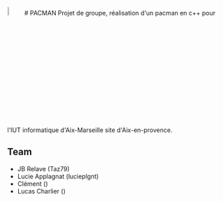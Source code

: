 <img src="https://images-na.ssl-images-amazon.com/images/I/51%2Bt9dCLzCL._AC_SX679_.jpg" width="7%"> # PACMAN
Projet de groupe, réalisation d'un pacman en c++ pour l'IUT informatique d'Aix-Marseille site d'Aix-en-provence.

## Team
- JB Relave (Taz79)
- Lucie Applagnat (lucieplgnt)
- Clément ()
- Lucas Charlier ()
